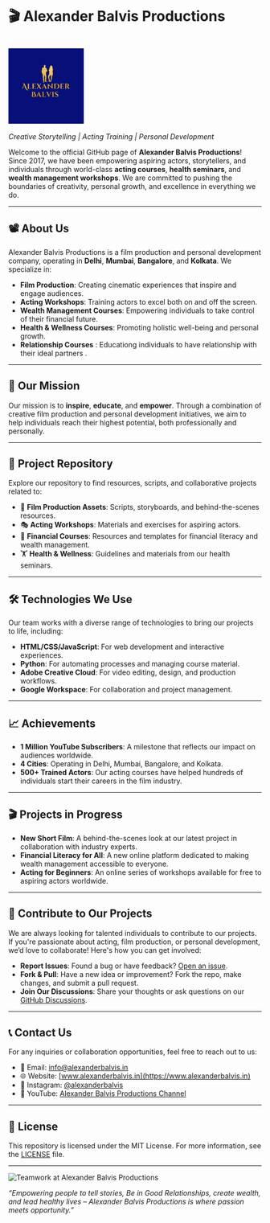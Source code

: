 # 🎬 Alexander Balvis Productions

<br>
<img src="https://raw.githubusercontent.com/thisisalokdon/Alexander-Balvis-Productions/main/Images/Alexander%20Balvis%20Logo%20500x500.png" hight=150 width=150>
<br>

*Creative Storytelling | Acting Training | Personal Development*

Welcome to the official GitHub page of **Alexander Balvis Productions**! Since 2017, we have been empowering aspiring actors, storytellers, and individuals through world-class **acting courses**, **health seminars**, and **wealth management workshops**. We are committed to pushing the boundaries of creativity, personal growth, and excellence in everything we do.

---

## 📽️ About Us

Alexander Balvis Productions is a film production and personal development company, operating in **Delhi**, **Mumbai**, **Bangalore**, and **Kolkata**. We specialize in:

- **Film Production**: Creating cinematic experiences that inspire and engage audiences.
- **Acting Workshops**: Training actors to excel both on and off the screen.
- **Wealth Management Courses**: Empowering individuals to take control of their financial future.
- **Health & Wellness Courses**: Promoting holistic well-being and personal growth.
- **Relationship Courses** : Educationg individuals to have relationship with their ideal partners .

---

## 🚀 Our Mission

Our mission is to **inspire**, **educate**, and **empower**. Through a combination of creative film production and personal development initiatives, we aim to help individuals reach their highest potential, both professionally and personally.

---

## 📂 Project Repository

Explore our repository to find resources, scripts, and collaborative projects related to:

- 🎥 **Film Production Assets**: Scripts, storyboards, and behind-the-scenes resources.
- 🎭 **Acting Workshops**: Materials and exercises for aspiring actors.
- 💼 **Financial Courses**: Resources and templates for financial literacy and wealth management.
- 🏋️ **Health & Wellness**: Guidelines and materials from our health seminars.

---

## 🛠️ Technologies We Use

Our team works with a diverse range of technologies to bring our projects to life, including:

- **HTML/CSS/JavaScript**: For web development and interactive experiences.
- **Python**: For automating processes and managing course material.
- **Adobe Creative Cloud**: For video editing, design, and production workflows.
- **Google Workspace**: For collaboration and project management.

---

## 📈 Achievements

- **1 Million YouTube Subscribers**: A milestone that reflects our impact on audiences worldwide.
- **4 Cities**: Operating in Delhi, Mumbai, Bangalore, and Kolkata.
- **500+ Trained Actors**: Our acting courses have helped hundreds of individuals start their careers in the film industry.

---

## 🎬 Projects in Progress

- **New Short Film**: A behind-the-scenes look at our latest project in collaboration with industry experts.
- **Financial Literacy for All**: A new online platform dedicated to making wealth management accessible to everyone.
- **Acting for Beginners**: An online series of workshops available for free to aspiring actors worldwide.

---

## 🤝 Contribute to Our Projects

We are always looking for talented individuals to contribute to our projects. If you're passionate about acting, film production, or personal development, we’d love to collaborate! Here's how you can get involved:

- **Report Issues**: Found a bug or have feedback? [Open an issue](https://github.com/alexanderbalvisproductions/issues).
- **Fork & Pull**: Have a new idea or improvement? Fork the repo, make changes, and submit a pull request.
- **Join Our Discussions**: Share your thoughts or ask questions on our [GitHub Discussions](https://github.com/alexanderbalvisproductions/discussions).

---

## 📞 Contact Us

For any inquiries or collaboration opportunities, feel free to reach out to us:

- 📧 Email: info@alexanderbalvis.in
- 🌐 Website: [www.alexanderbalvis.in](https://www.alexanderbalvis.in)
- 📱 Instagram: [@alexanderbalvis](https://instagram.com/alexanderbalvis)
- 🎥 YouTube: [Alexander Balvis Productions Channel](https://youtube.com/alexanderbalvisproductions)

---

## 📜 License

This repository is licensed under the MIT License. For more information, see the [LICENSE](LICENSE) file.

---

![Teamwork at Alexander Balvis Productions](https://yourimagelink.com/teamwork.png)

*“Empowering people to tell stories, Be in Good Relationships,  create wealth, and lead healthy lives – Alexander Balvis Productions is where passion meets opportunity.”*
